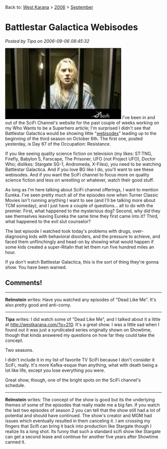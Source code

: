 Back to: [West Karana](/posts/westkarana.md) > [2006](/posts/2006/westkarana.md) > [September](./westkarana.md)
# Battlestar Galactica Webisodes

*Posted by Tipa on 2006-09-06 08:45:32*

![Katie Sakhoff in Battlestar Galactica](../../../uploads/2006/09/katie.jpg)
I've been in and out of the SciFi Channel's website for the past couple of weeks working on my Who Wants to be a Superhero article; I'm surprised I didn't see that Battlestar Galactica would be showing little "[webisodes](http://www.scifi.com/battlestar/)" leading up to the beginning of the third season on October 6th. The first one, posted yesterday, is Day 67 of the Occupation: Resistance.

If you like seeing quality science fiction on television (my likes: ST:TNG, Firefly, Babylon 5, Farscape, The Prisoner, UFO (not Project UFO), Doctor Who; dislikes: Stargate SG-1, Andromeda, X-Files), you need to be watching Battlestar Galactica. And if you love BG like I do, you'll want to see these webisodes. And if you want the SciFi channel to focus more on quality science fiction and less on wrestling or whatever, watch their good stuff.

As long as I'm here talking about SciFi channel offerings, I want to mention Eureka. I've seen pretty much all of the episodes now when Turner Classic Movies isn't running anything I want to see (and I'll be talking more about TCM someday), and I just have a couple of questions... all to do with the premier. First, what happened to the mysterious dog? Second, why did they see themselves leaving Eureka the same time they first came into it? Third, what happened to the evil slut counselor?

The last episode I watched took today's problems with drugs, over-diagnosing kids with behavioral disorders, and the pressure to achieve, and faced them unflinchingly and head-on by showing what would happen if some kids created a super-Ritalin that let them run five hundred miles an hour.

If ya don't watch Battlestar Galactica, this is the sort of thing they're gonna show. You have been warned.
## Comments!

---

**Relmstein** writes: Have you watched any episodes of "Dead Like Me". It's also pretty good and anti-corny.

---

**Tipa** writes: I did watch some of "Dead Like Me", and I talked about it a little at http://westkarana.com/?p=210. It's a great show. I was a little sad when I found out it was just a syndicated series originally shown on Showtime, though that kinda answered my questions on how far they could take the concept.

Two seasons.

I didn't include it in my list of favorite TV SciFi because I don't consider it SciFi, really. It's more Kafka-esque than anything, what with death being a lot like life, except you lose everything you were.

Great show, though, one of the bright spots on the SciFi channel's schedule.

---

**Relmstein** writes: The concept of the show is good but its the underlying themes of some of the episodes that really made me a big fan. If you watch the last two episodes of season 2 you can tell that the show still had a lot of potential and should have continued. The show's creator and MGM had issues which eventually resulted in them canceling it. I am crossing my fingers that Scifi can bring it back into production like Stargate though I realize its a long shot. Its funny that such a standard scifi show like Stargate can get a second lease and continue for another five years after Showtime canned it.


